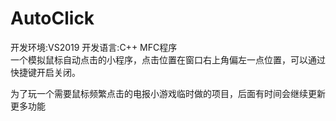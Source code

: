 # AutoClick
开发环境:VS2019 开发语言:C++ MFC程序<br>
一个模拟鼠标自动点击的小程序，点击位置在窗口右上角偏左一点位置，可以通过快捷键开启关闭。<br>

为了玩一个需要鼠标频繁点击的电报小游戏临时做的项目，后面有时间会继续更新更多功能